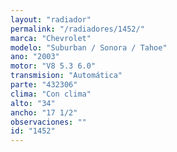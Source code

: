 ```yaml
---
layout: "radiador"
permalink: "/radiadores/1452/"
marca: "Chevrolet"
modelo: "Suburban / Sonora / Tahoe"
ano: "2003"
motor: "V8 5.3 6.0"
transmision: "Automática"
parte: "432306"
clima: "Con clima"
alto: "34"
ancho: "17 1/2"
observaciones: ""
id: "1452"
---
```


